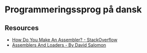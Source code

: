 
# Programmeringssprog på dansk

## Resources

- [How Do You Make An Assembler? - StackOverflow](https://stackoverflow.com/questions/2478142/how-do-you-make-an-assembler)
- [Assemblers And Loaders - By David Salomon](http://www.davidsalomon.name/assem.advertis/asl.pdf)
